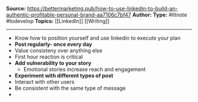 **Source:** https://bettermarketing.pub/how-to-use-linkedin-to-build-an-authentic-profitable-personal-brand-aa7106c7bf47
**Author:**
**Type:** #litnote #todevelop 
**Topics:** [[LinkedIn]] [[Writing]]

----
- Know how to position yourself and use linkedin to execute your plan
- **Post regularly- once every day**
- Value consisteny over anything else
- First hour reaction is critical
- **Add vulnerability to your story**
	- Emotional stories increase reach and engagement
- **Experiment with different types of post**
- Interact with other users
- Be consistent with the same type of message
- 